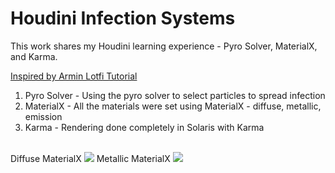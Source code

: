 # Houdini Infection Systems

This work shares my Houdini learning experience - Pyro Solver, MaterialX, and Karma.

[Inspired by Armin Lotfi Tutorial](https://www.behance.net/armin_lotfi)
<br/>
1. Pyro Solver - Using the pyro solver to select particles to spread infection
2. MaterialX - All the materials were set using MaterialX - diffuse, metallic, emission
3. Karma - Rendering done completely in Solaris with Karma
<br/>
Diffuse MaterialX <img src="../images/Houdini/diffuseLionInfection2.gif">
Metallic MaterialX <img src="../images/Houdini/metallicLionInfection.gif">
<br/>
